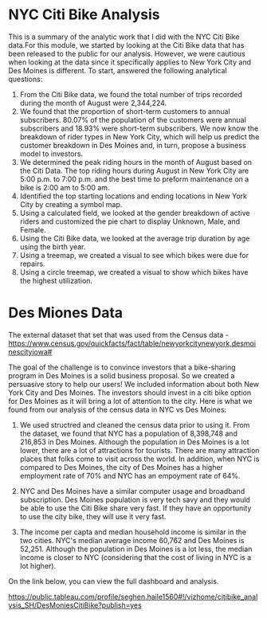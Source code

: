 # NYC Citi Bike Analysis 
This is a summary of the analytic work that I did with the NYC Citi Bike data.For this module, we started by looking at the Citi Bike data that has been released to the public for our analysis. However, we were cautious when looking at the data since it specifically applies to New York City and Des Moines is different. To start, answered the following analytical questions:
1) From the Citi Bike data, we found the total number of trips recorded during the month of August were 2,344,224.
2) We found that the proportion of short-term customers to annual subscribers. 80.07% of the population of the customers were annual subscribers and 18.93% were short-term subscribers. We now know the breakdown of rider types in New York City, which will help us predict the customer breakdown in Des Moines and, in turn, propose a business model to investors.
3) We determined the peak riding hours in the month of August based on the Citi Data. The top riding hours during August in New York City are 5:00 p.m. to 7:00 p.m. and the best time to preform maintenance on a bike is 2:00 am to 5:00 am. 
4) Identified the top starting locations and ending locations in New York City by creating a symbol map. 
5) Using a calculated field, we looked at the gender breakdown of active riders and customized the pie chart to display Unknown, Male, and Female.
6) Using the Citi Bike data, we looked at the average trip duration by age using the birth year. 
7) Using a treemap, we created a visual to see which bikes were due for repairs. 
8) Using a circle treemap, we created a visual to show which bikes have the highest utilization.


# Des Miones Data 

The external dataset that set that was used from the Census data - https://www.census.gov/quickfacts/fact/table/newyorkcitynewyork,desmoinescityiowa#

The goal of the challenge is to convince investors that a bike-sharing program in Des Moines is a solid business proposal. So we created a persuasive story to help our users! We included information about both New York City and Des Moines. The investors should invest in a citi bike option for Des Moines as it will bring a lot of attention to the city. Here is what we found from our analysis of the census data in NYC vs Des Moines: 

1) We used structred and cleaned the census data prior to using it. From the dataset, we found that NYC has a population of 8,398,748 and 216,853 in Des Moines. Although the population in Des Moines is a lot lower, there are a lot of attractions for tourists. There are many attraction places that folks come to visit across the world. In addition, when NYC is compared to Des Moines, the city of Des Moines has a higher employment rate of 70% and NYC has an empoyment rate of 64%.

2) NYC and Des Moines have a similar computer usage and broadband subscription. Des Moines population is very tech savy and they would be able to use the Citi Bike share very fast. If they have an opportunity to use the city bike, they will use it very fast.

3) The income per capta and median household income is similar in the two cities. 
 NYC's median average income 60,762 and Des Moines is 52,251. Although the population in Des Moines is a lot less, the median income is closer to NYC (considering that the cost of living in NYC is a lot higher). 

On the link below, you can view the full dashboard and analysis. 

https://public.tableau.com/profile/seghen.haile1560#!/vizhome/citibike_analysis_SH/DesMoniesCitiBike?publish=yes


